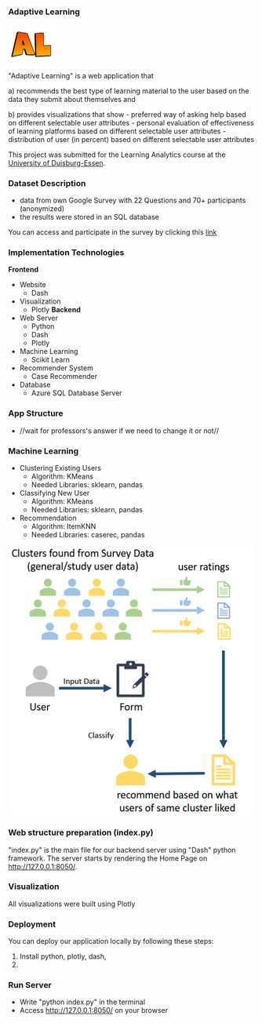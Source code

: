 
### Adaptive Learning
<img src="assets/ibm_logo.png" width="100">


"Adaptive Learning" is a web application that

 a) recommends the best type of learning material to the user based on the data they submit about themselves and

 b) provides visualizations that show
      - preferred way of asking help based on different selectable user attributes
      - personal evaluation of effectiveness of learning platforms based on different selectable user attributes
      - distribution of user (in percent) based on different selectable user attributes

This project was submitted for the Learning Analytics course at the <a href="https://www.uni-due.de/en/index.php">University of Duisburg-Essen</a>.


### Dataset Description

 * data from own Google Survey with 22 Questions and 70+ participants (anonymized)
 * the results were stored in an SQL database

You can access and participate in the survey by clicking this <a href="https://docs.google.com/forms/d/e/1FAIpQLSd31k__bA9LBGXkNk2o7dfdR6-4crZceVpVKv3jm3JAhQ7L6Q/viewform">link</a> 

### Implementation Technologies

**Frontend**
  + Website
    + Dash
  + Visualization
    + Plotly
**Backend**
  + Web Server
    + Python
    + Dash
    + Plotly
  + Machine Learning
    + Scikit Learn
  + Recommender System
    + Case Recommender
  + Database
    + Azure SQL Database Server

### App Structure

 * //wait for professors's answer if we need to change it or not//

### Machine Learning

 * Clustering Existing Users
    + Algorithm: KMeans
    + Needed Libraries: sklearn, pandas
 * Classifying New User
    + Algorithm: KMeans
    + Needed Libraries: sklearn, pandas 
 * Recommendation
    + Algorithm: ItemKNN
    + Needed Libraries: caserec, pandas

<img src="assets/machine_learning_concept.png">

  

### Web structure preparation (index.py)

"index.py" is the main file for our backend server using "Dash" python framework. The server starts by rendering the Home Page on http://127.0.0.1:8050/.


### Visualization

All visualizations were built using Plotly


### Deployment

You can deploy our application locally by following these steps:

 1. Install python, plotly, dash,
 2. 


### Run Server

 - Write "python index.py" in the terminal
 - Access http://127.0.0.1:8050/ on your browser










